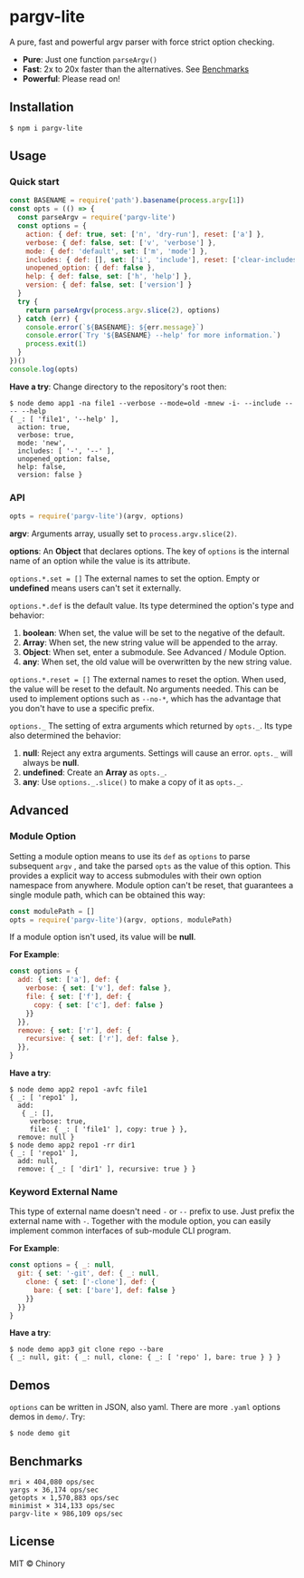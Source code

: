 # pargv-lite

A pure, fast and powerful argv parser with force strict option checking.

- **Pure**: Just one function `parseArgv()`
- **Fast**: 2x to 20x faster than the alternatives. See [Benchmarks](#Benchmarks)
- **Powerful**: Please read on!

## Installation

```shell
$ npm i pargv-lite
```

## Usage

### Quick start

```javascript
const BASENAME = require('path').basename(process.argv[1])
const opts = (() => {
  const parseArgv = require('pargv-lite')
  const options = {
    action: { def: true, set: ['n', 'dry-run'], reset: ['a'] },
    verbose: { def: false, set: ['v', 'verbose'] },
    mode: { def: 'default', set: ['m', 'mode'] },
    includes: { def: [], set: ['i', 'include'], reset: ['clear-includes'] },
    unopened_option: { def: false },
    help: { def: false, set: ['h', 'help'] },
    version: { def: false, set: ['version'] }
  }
  try {
    return parseArgv(process.argv.slice(2), options)
  } catch (err) {
    console.error(`${BASENAME}: ${err.message}`)
    console.error(`Try '${BASENAME} --help' for more information.`)
    process.exit(1)
  }
})()
console.log(opts)
```
**Have a try**: Change directory to the repository's root then:


```shell
$ node demo app1 -na file1 --verbose --mode=old -mnew -i- --include -- -- --help
{ _: [ 'file1', '--help' ],
  action: true,
  verbose: true,
  mode: 'new',
  includes: [ '-', '--' ],
  unopened_option: false,
  help: false,
  version: false }
```

### API

```javascript
opts = require('pargv-lite')(argv, options)
```

**argv**: Arguments array, usually set to `process.argv.slice(2)`.

**options**: An **Object** that declares options. The key of `options` is the internal name of an option while the value is its attribute.

`options.*.set = []`  The external names to set the option. Empty or **undefined** means users can't set it externally.

`options.*.def` is the default value. Its type determined the option's type and behavior:

1. **boolean**: When set, the value will be set to the negative of the default. 
2. **Array**: When set, the new string value will be appended to the array.
3. **Object**: When set, enter a submodule. See Advanced / Module Option.
3. **any**: When set, the old value will be overwritten by the new string value.

`options.*.reset = []`  The external names to reset the option. When used, the value will be reset to the default. No arguments needed. This can be used to implement options such as `--no-*`, which has the advantage that you don't have to use a specific prefix.

`options._` The setting of extra arguments which returned by `opts._`. Its type also determined the behavior:

1. **null**: Reject any extra arguments. Settings will cause an error. `opts._` will always be **null**.
2. **undefined**: Create an **Array** as `opts._`.
3. **any**: Use `options._.slice()` to make a copy of it as `opts._`.

## Advanced

### Module Option

Setting a module option means to use its `def` as `options` to parse subsequent `argv` , and take the parsed `opts` as the value of this option. This provides a explicit way to access submodules with their own option namespace from anywhere. Module option can't be reset, that guarantees a single module path, which can be obtained this way:

```javascript
const modulePath = []
opts = require('pargv-lite')(argv, options, modulePath)
```

If a module option isn't used, its value will be **null**.

**For Example**: 

```javascript
const options = {
  add: { set: ['a'], def: {
    verbose: { set: ['v'], def: false },
    file: { set: ['f'], def: {
      copy: { set: ['c'], def: false }
    }}
  }},
  remove: { set: ['r'], def: {
    recursive: { set: ['r'], def: false },
  }},
}
```

**Have a try**:

```shell
$ node demo app2 repo1 -avfc file1
{ _: [ 'repo1' ],
  add:
   { _: [],
     verbose: true,
     file: { _: [ 'file1' ], copy: true } },
  remove: null }
$ node demo app2 repo1 -rr dir1
{ _: [ 'repo1' ],
  add: null,
  remove: { _: [ 'dir1' ], recursive: true } }
```

### Keyword External Name

This type of external name doesn't need `-` or `--` prefix to use. Just prefix the external name with `-`. Together with the module option, you can easily implement common interfaces of sub-module CLI program.

**For Example**:

```javascript
const options = { _: null,
  git: { set: '-git', def: { _: null,
    clone: { set: ['-clone'], def: {
      bare: { set: ['bare'], def: false }
    }}
  }}
}
```

**Have a try**:

```shell
$ node demo app3 git clone repo --bare
{ _: null, git: { _: null, clone: { _: [ 'repo' ], bare: true } } }
```

## Demos

`options` can be written in JSON, also yaml. There are more `.yaml` options demos in `demo/`. Try:

```shell
$ node demo git
```

## Benchmarks

```
mri × 404,080 ops/sec
yargs × 36,174 ops/sec
getopts × 1,570,883 ops/sec
minimist × 314,133 ops/sec
pargv-lite × 986,109 ops/sec
```

## License

MIT © Chinory